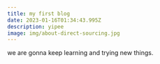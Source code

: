 ```yaml
---
title: my first blog
date: 2023-01-16T01:34:43.995Z
description: yipee
image: img/about-direct-sourcing.jpg
---
```

w﻿e are gonna keep learning and trying new things.